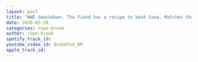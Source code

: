 ```yaml
---
layout: post
title: "WWE Smackdown. The Fiend has a recipe to beat Cena. Matches that won't happen still advertised."
date: 2020-03-28
categories: rope-break
author: rope-break
spotify_track_id: 
youtube_video_id: Qcdzmfn4_DM
apple_track_id: 
---
```

